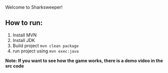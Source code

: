 Welcome to Sharksweeper! 

## How to run: 
1. Install MVN
2. Install JDK
3. Build project `mvn clean package`
4. run project using `mvn exec:java`

**Note: If you want to see how the game works, there is a demo video in the src code**
